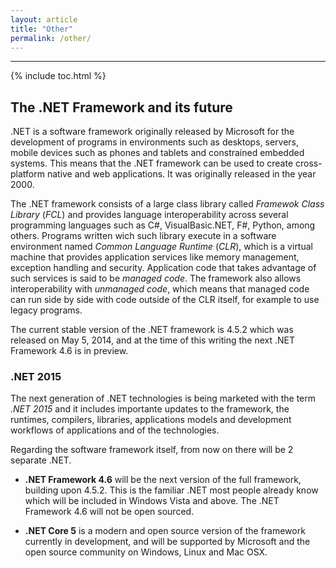 ```yaml
---
layout: article
title: "Other"
permalink: /other/
---
```


- - -

{% include toc.html %}

## The .NET Framework and its future

.NET is a software framework originally released by Microsoft for the
development of programs in environments such as desktops, servers, mobile
devices such as phones and tablets and constrained embedded systems. This means
that the .NET framework can be used to create cross-platform native and web
applications. It was originally released in the year 2000.

The .NET framework consists of a large class library called *Framewok Class
Library* (*FCL*) and provides language interoperability across several
programming languages such as C#, VisualBasic.NET, F#, Python, among others.
Programs written wich such library execute in a software environment named
*Common Language Runtime* (*CLR*), which is a virtual machine that provides
application services like memory management, exception handling and security.
Application code that takes advantage of such services is said to be *managed
code*. The framework also allows interoperability with *unmanaged code*, which
means that managed code can run side by side with code outside of the CLR
itself, for example to use legacy programs.

The current stable version of the .NET framework is 4.5.2 which was released on
May 5, 2014, and at the time of this writing the next .NET Framework 4.6 is in
preview.

### .NET 2015

The next generation of .NET technologies is being marketed with the term *.NET
2015* and it includes importante updates to the framework, the runtimes,
compilers, libraries, applications models and development workflows of
applications and of the technologies.

Regarding the software framework itself, from now on there will be 2 separate
.NET.

* **.NET Framework 4.6** will be the next version of the full framework,
  building upon 4.5.2. This is the familiar .NET most people already know which
  will be included in Windows Vista and above. The .NET Framework 4.6 will not
  be open sourced.

* **.NET Core 5** is a modern and open source version of the framework
  currently in development, and will be supported by Microsoft and the
  open source community on Windows, Linux and Mac OSX.
